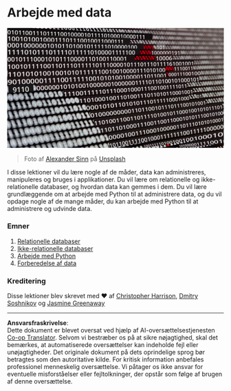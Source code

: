 <!--
CO_OP_TRANSLATOR_METADATA:
{
  "original_hash": "abc3309ab41bc5a7846f70ee1a055838",
  "translation_date": "2025-08-26T20:47:18+00:00",
  "source_file": "2-Working-With-Data/README.md",
  "language_code": "da"
}
-->
# Arbejde med data

![data love](../../../translated_images/data-love.a22ef29e6742c852505ada062920956d3d7604870b281a8ca7c7ac6f37381d5a.da.jpg)
> Foto af <a href="https://unsplash.com/@swimstaralex?utm_source=unsplash&utm_medium=referral&utm_content=creditCopyText">Alexander Sinn</a> på <a href="https://unsplash.com/s/photos/data?utm_source=unsplash&utm_medium=referral&utm_content=creditCopyText">Unsplash</a>
  
I disse lektioner vil du lære nogle af de måder, data kan administreres, manipuleres og bruges i applikationer. Du vil lære om relationelle og ikke-relationelle databaser, og hvordan data kan gemmes i dem. Du vil lære grundlæggende om at arbejde med Python til at administrere data, og du vil opdage nogle af de mange måder, du kan arbejde med Python til at administrere og udvinde data. 

### Emner

1. [Relationelle databaser](05-relational-databases/README.md)
2. [Ikke-relationelle databaser](06-non-relational/README.md)
3. [Arbejde med Python](07-python/README.md)
4. [Forberedelse af data](08-data-preparation/README.md)

### Kreditering

Disse lektioner blev skrevet med ❤️ af [Christopher Harrison](https://twitter.com/geektrainer), [Dmitry Soshnikov](https://twitter.com/shwars) og [Jasmine Greenaway](https://twitter.com/paladique)

---

**Ansvarsfraskrivelse**:  
Dette dokument er blevet oversat ved hjælp af AI-oversættelsestjenesten [Co-op Translator](https://github.com/Azure/co-op-translator). Selvom vi bestræber os på at sikre nøjagtighed, skal det bemærkes, at automatiserede oversættelser kan indeholde fejl eller unøjagtigheder. Det originale dokument på dets oprindelige sprog bør betragtes som den autoritative kilde. For kritisk information anbefales professionel menneskelig oversættelse. Vi påtager os ikke ansvar for eventuelle misforståelser eller fejltolkninger, der opstår som følge af brugen af denne oversættelse.